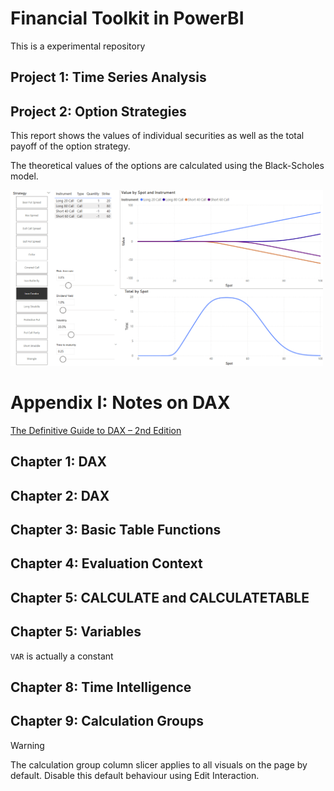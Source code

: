 # Financial Toolkit in PowerBI

This is a experimental repository

## Project 1: Time Series Analysis

## Project 2: Option Strategies

This report shows the values of individual securities as well as the total payoff of the option strategy.

The theoretical values of the options are calculated using the Black-Scholes model.

<img src="images/options.png" alt="Option Strategies" width="500" />

# Appendix I: Notes on DAX

[The Definitive Guide to DAX – 2nd Edition](https://www.sqlbi.com/books/the-definitive-guide-to-dax-2nd-edition/companion/)

## Chapter 1: DAX

## Chapter 2: DAX

## Chapter 3: Basic Table Functions

## Chapter 4: Evaluation Context

## Chapter 5: CALCULATE and CALCULATETABLE

## Chapter 5: Variables
`VAR` is actually a constant

## Chapter 8: Time Intelligence

## Chapter 9: Calculation Groups

> [!WARNING]  
> The calculation group column slicer applies to all visuals on the page by default. Disable this default behaviour using Edit Interaction.